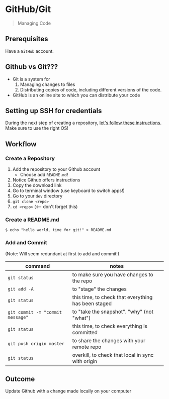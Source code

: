 GitHub/Git
===

> Managing Code

## Prerequisites

Have a `GitHub` account.

## Github vs Git???

* Git is a system for 
    1. Managing changes to files
    2. Distributing copies of code, including different versions of the code.
* GitHub is an online site to which you can distribute your code

## Setting up SSH for credentials
During the next step of creating a repository, [let's follow these instructions](https://help.github.com/articles/caching-your-github-password-in-git/). Make sure
to use the right OS!

## Workflow

### Create a Repository

1. Add the repository to your Github account
    - Choose add `README.md`!
1. Notice Github offers instructions
1. Copy the download link
1. Go to terminal window (use keyboard to switch apps!)
1. Go to your `dev` directory
1. `git clone <repo>`
1. `cd <repo>` (<-- don't forget this)

### Create a README.md

```
$ echo "hello world, time for git!" > README.md
```

### Add and Commit

(Note: Will seem redundant at first to add and commit!)

command | notes
---|---
`git status` | to make sure you have changes to the repo
`git add -A` | to "stage" the changes
`git status` | this time, to check that everything has been staged
`git commit -m "commit message"` | to "take the snapshot". "why" (not "what")
`git status` | this time, to check everything is committed
`git push origin master` | to share the changes with your remote repo
`git status` | overkill, to check that local in sync with origin

## Outcome

Update Github with a change made locally on your computer

